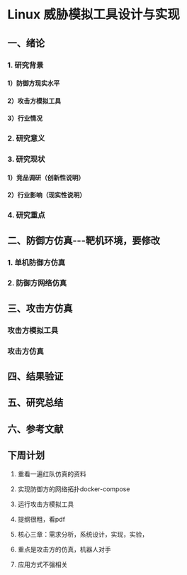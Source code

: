 # Linux 威胁模拟工具设计与实现
## 一、绪论
### 1. 研究背景
#### 1）防御方现实水平
#### 2）攻击方模拟工具
#### 3）行业情况

### 2. 研究意义

### 3. 研究现状
#### 1）竞品调研（创新性说明）
#### 2）行业影响（现实性说明）

### 4. 研究重点

## 二、防御方仿真---靶机环境，要修改
### 1. 单机防御方仿真
### 2. 防御方网络仿真

## 三、攻击方仿真
### 攻击方模拟工具
### 攻击方仿真

## 四、结果验证
## 五、研究总结
## 六、参考文献

## 下周计划
1. 重看一遍红队仿真的资料
2. 实现防御方的网络拓扑docker-compose
3. 运行攻击方模拟工具

1. 提纲很粗，看pdf
2. 核心三章：需求分析，系统设计，实现，实验，
3. 重点是攻击方的仿真，机器人对手
4. 应用方式不强相关